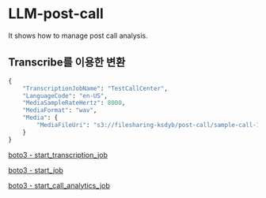 # LLM-post-call
It shows how to manage post call analysis.

## Transcribe를 이용한 변환

```python
{
    "TranscriptionJobName": "TestCallCenter",
    "LanguageCode": "en-US",
    "MediaSampleRateHertz": 8000,
    "MediaFormat": "wav",
    "Media": {
        "MediaFileUri": "s3://filesharing-ksdyb/post-call/sample-call-1.wav"
    }
}
```

[boto3 - start_transcription_job](https://boto3.amazonaws.com/v1/documentation/api/latest/reference/services/transcribe/client/start_transcription_job.html#)

[boto3 - start_job](https://boto3.amazonaws.com/v1/documentation/api/latest/reference/services/amplify/client/start_job.html#)

[boto3 - start_call_analytics_job](https://boto3.amazonaws.com/v1/documentation/api/latest/reference/services/transcribe/client/start_call_analytics_job.html)
